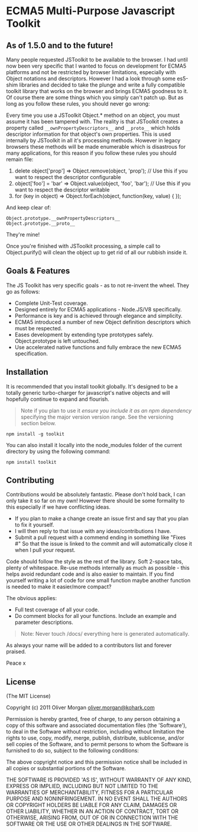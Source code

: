 # ECMA5 Multi-Purpose Javascript Toolkit

## As of 1.5.0 and to the future!
Many people requested JSToolkit to be available to the browser. I had until now been very specific that I wanted to focus on development for ECMA5 platforms and not be restricted by browser limitations, especially with Object notations and descriptors. However I had a look through some es5-shim libraries and decided to take the plunge and write a fully compatible toolkit library that works on the browser and brings ECMA5 goodness to it. Of course there are some things which you simply can't patch up. But as long as you follow these rules, you should never go wrong:

Every time you use a JSToolkit Object.* method on an object, you must assume it has been tampered with. The reality is that JSToolkit creates a property called `__ownPropertyDescriptors__` and `__proto__` which holds descriptor information for that object's own properties. This is used internally by JSToolkit in all it's processing methods. However in legacy browsers these methods will be made enumerable which is disastrous for many applications, for this reason if you follow these rules you should remain file:

1. delete object['prop'] => Object.remove(object, 'prop'); // Use this if you want to respect the descriptor configurable
2. object['foo'] = 'bar' => Object.value(object, 'foo', 'bar'); // Use this if you want to respect the descriptor writable
3. for (key in object)   => Object.forEach(object, function(key, value) { });

And keep clear of:

    Object.prototype.__ownPropertyDescriptors__
    Object.prototype.__proto__

They're mine!

Once you're finished with JSToolkit processing, a simple call to Object.purify() will clean the object up to get rid of all our rubbish inside it.

## Goals & Features
The JS Toolkit has very specific goals - as to not re-invent the wheel. They go as follows:

* Complete Unit-Test coverage.
* Designed entirely for ECMA5 applications - Node.JS/V8 specifically.
* Performance is key and is achieved through elegance and simplicity.
* ECMA5 introduced a number of new Object definition descriptors which must be respected.
* Eases development by extending type prototypes safely. Object.prototype is left untouched.
* Use accelerated native functions and fully embrace the new ECMA5 specification.

## Installation
It is recommended that you install toolkit globally. It's designed to be a totally generic turbo-charger for javascript's native objects and will hopefully continue to expand and flourish.

> Note if you plan to use it *ensure you include it as an npm dependency* specifying the major version version range. See the versioning section below.

    npm install -g toolkit
    
You can also install it locally into the node_modules folder of the current directory by using the following command:

    npm install toolkit

## Contributing
Contributions would be absolutely fantastic. Please don't hold back, I can only take it so far on my own! However there should be some formality to this especially if we have conflicting ideas.

* If you plan to make a change create an issue first and say that you plan to fix it yourself.
* I will then reply to that issue with any ideas/contributions I have.
* Submit a pull request with a commend ending in something like "Fixes #<ISSUE ID>" So that the issue is linked to the commit and will automatically close it when I pull your request.
    
Code should follow the style as the rest of the library. Soft 2-space tabs, plenty of whitespace. Re-use methods internally as much as possible - this helps avoid redundant code and is also easier to maintain. If you find yourself writing a lot of code for one small function maybe another function is needed to make it easier/more compact?

The obvious applies:

* Full test coverage of all your code.
* Do comment blocks for all your functions. Include an example and parameter descriptions.

> Note: Never touch /docs/ everything here is generated automatically.

As always your name will be added to a contributors list and forever praised.

Peace x

## License
(The MIT License)

Copyright (c) 2011 Oliver Morgan <oliver.morgan@kohark.com>

Permission is hereby granted, free of charge, to any person obtaining a copy of this software and associated documentation files (the 'Software'), to deal in the Software without restriction, including without limitation the rights to use, copy, modify, merge, publish, distribute, sublicense, and/or sell copies of the Software, and to permit persons to whom the Software is furnished to do so, subject to the following conditions:

The above copyright notice and this permission notice shall be included in all copies or substantial portions of the Software.

THE SOFTWARE IS PROVIDED 'AS IS', WITHOUT WARRANTY OF ANY KIND, EXPRESS OR IMPLIED, INCLUDING BUT NOT LIMITED TO THE WARRANTIES OF MERCHANTABILITY, FITNESS FOR A PARTICULAR PURPOSE AND NONINFRINGEMENT. IN NO EVENT SHALL THE AUTHORS OR COPYRIGHT HOLDERS BE LIABLE FOR ANY CLAIM, DAMAGES OR OTHER LIABILITY, WHETHER IN AN ACTION OF CONTRACT, TORT OR OTHERWISE, ARISING FROM, OUT OF OR IN CONNECTION WITH THE SOFTWARE OR THE USE OR OTHER DEALINGS IN THE SOFTWARE.